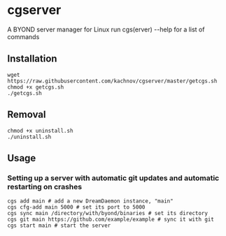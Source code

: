 # cgserver
A BYOND server manager for Linux
run cgs(erver) --help for a list of commands

## Installation
```
wget https://raw.githubusercontent.com/kachnov/cgserver/master/getcgs.sh
chmod +x getcgs.sh
./getcgs.sh
```

## Removal
```
chmod +x uninstall.sh
./uninstall.sh
```

## Usage

### Setting up a server with automatic git updates and automatic restarting on crashes
```
cgs add main # add a new DreamDaemon instance, "main"
cgs cfg-add main 5000 # set its port to 5000
cgs sync main /directory/with/byond/binaries # set its directory
cgs git main https://github.com/example/example # sync it with git
cgs start main # start the server
```
